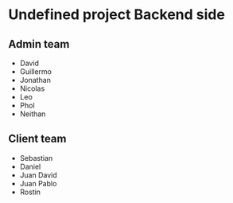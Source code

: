 # Undefined project Backend side

## Admin team
- David
- Guillermo
- Jonathan
- Nicolas
- Leo
- Phol
- Neithan


## Client team
- Sebastian
- Daniel
- Juan David
- Juan Pablo
- Rostin
